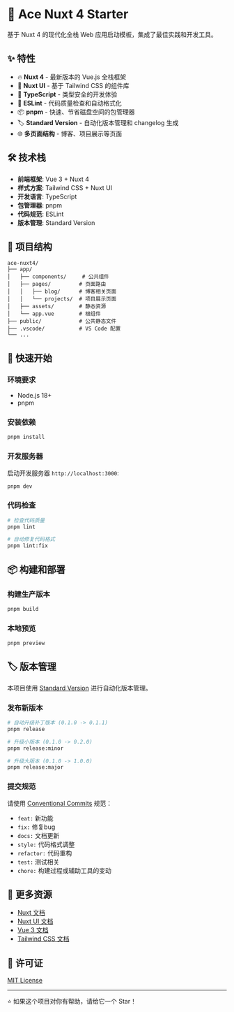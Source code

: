 # 🚀 Ace Nuxt 4 Starter

基于 Nuxt 4 的现代化全栈 Web 应用启动模板，集成了最佳实践和开发工具。

## ✨ 特性

- 🔥 **Nuxt 4** - 最新版本的 Vue.js 全栈框架
- 🎨 **Nuxt UI** - 基于 Tailwind CSS 的组件库
- 📝 **TypeScript** - 类型安全的开发体验
- 🎯 **ESLint** - 代码质量检查和自动格式化
- 📦 **pnpm** - 快速、节省磁盘空间的包管理器
- 🏷️ **Standard Version** - 自动化版本管理和 changelog 生成
- 🌐 **多页面结构** - 博客、项目展示等页面

## 🛠️ 技术栈

- **前端框架**: Vue 3 + Nuxt 4
- **样式方案**: Tailwind CSS + Nuxt UI
- **开发语言**: TypeScript
- **包管理器**: pnpm
- **代码规范**: ESLint
- **版本管理**: Standard Version

## 📁 项目结构

```
ace-nuxt4/
├── app/
│   ├── components/     # 公共组件
│   ├── pages/         # 页面路由
│   │   ├── blog/      # 博客相关页面
│   │   └── projects/  # 项目展示页面
│   ├── assets/        # 静态资源
│   └── app.vue        # 根组件
├── public/            # 公共静态文件
├── .vscode/           # VS Code 配置
└── ...
```

## 🚀 快速开始

### 环境要求

- Node.js 18+
- pnpm

### 安装依赖

```bash
pnpm install
```

### 开发服务器

启动开发服务器 `http://localhost:3000`:

```bash
pnpm dev
```

### 代码检查

```bash
# 检查代码质量
pnpm lint

# 自动修复代码格式
pnpm lint:fix
```

## 📦 构建和部署

### 构建生产版本

```bash
pnpm build
```

### 本地预览

```bash
pnpm preview
```

## 🏷️ 版本管理

本项目使用 [Standard Version](https://github.com/conventional-changelog/standard-version) 进行自动化版本管理。

### 发布新版本

```bash
# 自动升级补丁版本 (0.1.0 -> 0.1.1)
pnpm release

# 升级小版本 (0.1.0 -> 0.2.0)
pnpm release:minor

# 升级大版本 (0.1.0 -> 1.0.0)
pnpm release:major
```

### 提交规范

请使用 [Conventional Commits](https://conventionalcommits.org/) 规范：

- `feat:` 新功能
- `fix:` 修复bug
- `docs:` 文档更新
- `style:` 代码格式调整
- `refactor:` 代码重构
- `test:` 测试相关
- `chore:` 构建过程或辅助工具的变动

## 📖 更多资源

- [Nuxt 文档](https://nuxt.com/docs)
- [Nuxt UI 文档](https://ui.nuxt.com/)
- [Vue 3 文档](https://vuejs.org/)
- [Tailwind CSS 文档](https://tailwindcss.com/)

## 📄 许可证

[MIT License](LICENSE)

---

⭐ 如果这个项目对你有帮助，请给它一个 Star！
